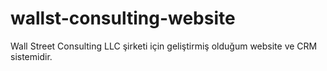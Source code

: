 # wallst-consulting-website
Wall Street Consulting LLC şirketi için geliştirmiş olduğum website ve CRM sistemidir.
